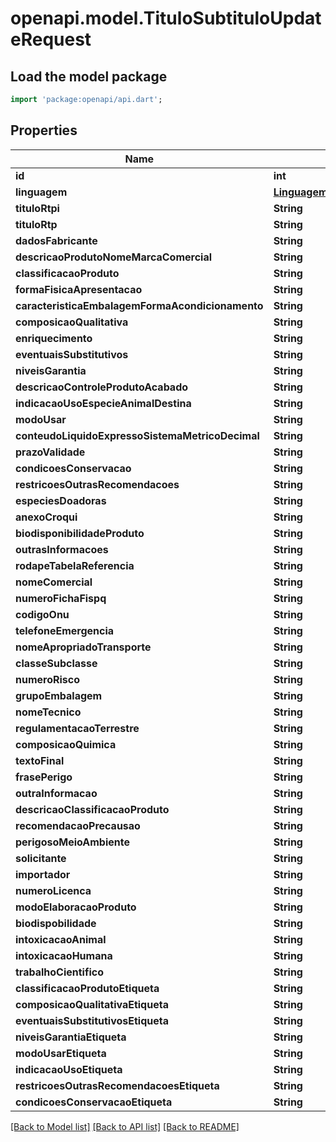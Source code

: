 # openapi.model.TituloSubtituloUpdateRequest

## Load the model package
```dart
import 'package:openapi/api.dart';
```

## Properties
Name | Type | Description | Notes
------------ | ------------- | ------------- | -------------
**id** | **int** |  | [optional] 
**linguagem** | [**LinguagemSimpleUpdateRequest**](LinguagemSimpleUpdateRequest.md) |  | [optional] 
**tituloRtpi** | **String** |  | [optional] 
**tituloRtp** | **String** |  | [optional] 
**dadosFabricante** | **String** |  | [optional] 
**descricaoProdutoNomeMarcaComercial** | **String** |  | [optional] 
**classificacaoProduto** | **String** |  | [optional] 
**formaFisicaApresentacao** | **String** |  | [optional] 
**caracteristicaEmbalagemFormaAcondicionamento** | **String** |  | [optional] 
**composicaoQualitativa** | **String** |  | [optional] 
**enriquecimento** | **String** |  | [optional] 
**eventuaisSubstitutivos** | **String** |  | [optional] 
**niveisGarantia** | **String** |  | [optional] 
**descricaoControleProdutoAcabado** | **String** |  | [optional] 
**indicacaoUsoEspecieAnimalDestina** | **String** |  | [optional] 
**modoUsar** | **String** |  | [optional] 
**conteudoLiquidoExpressoSistemaMetricoDecimal** | **String** |  | [optional] 
**prazoValidade** | **String** |  | [optional] 
**condicoesConservacao** | **String** |  | [optional] 
**restricoesOutrasRecomendacoes** | **String** |  | [optional] 
**especiesDoadoras** | **String** |  | [optional] 
**anexoCroqui** | **String** |  | [optional] 
**biodisponibilidadeProduto** | **String** |  | [optional] 
**outrasInformacoes** | **String** |  | [optional] 
**rodapeTabelaReferencia** | **String** |  | [optional] 
**nomeComercial** | **String** |  | [optional] 
**numeroFichaFispq** | **String** |  | [optional] 
**codigoOnu** | **String** |  | [optional] 
**telefoneEmergencia** | **String** |  | [optional] 
**nomeApropriadoTransporte** | **String** |  | [optional] 
**classeSubclasse** | **String** |  | [optional] 
**numeroRisco** | **String** |  | [optional] 
**grupoEmbalagem** | **String** |  | [optional] 
**nomeTecnico** | **String** |  | [optional] 
**regulamentacaoTerrestre** | **String** |  | [optional] 
**composicaoQuimica** | **String** |  | [optional] 
**textoFinal** | **String** |  | [optional] 
**frasePerigo** | **String** |  | [optional] 
**outraInformacao** | **String** |  | [optional] 
**descricaoClassificacaoProduto** | **String** |  | [optional] 
**recomendacaoPrecausao** | **String** |  | [optional] 
**perigosoMeioAmbiente** | **String** |  | [optional] 
**solicitante** | **String** |  | [optional] 
**importador** | **String** |  | [optional] 
**numeroLicenca** | **String** |  | [optional] 
**modoElaboracaoProduto** | **String** |  | [optional] 
**biodispobilidade** | **String** |  | [optional] 
**intoxicacaoAnimal** | **String** |  | [optional] 
**intoxicacaoHumana** | **String** |  | [optional] 
**trabalhoCientifico** | **String** |  | [optional] 
**classificacaoProdutoEtiqueta** | **String** |  | [optional] 
**composicaoQualitativaEtiqueta** | **String** |  | [optional] 
**eventuaisSubstitutivosEtiqueta** | **String** |  | [optional] 
**niveisGarantiaEtiqueta** | **String** |  | [optional] 
**modoUsarEtiqueta** | **String** |  | [optional] 
**indicacaoUsoEtiqueta** | **String** |  | [optional] 
**restricoesOutrasRecomendacoesEtiqueta** | **String** |  | [optional] 
**condicoesConservacaoEtiqueta** | **String** |  | [optional] 

[[Back to Model list]](../README.md#documentation-for-models) [[Back to API list]](../README.md#documentation-for-api-endpoints) [[Back to README]](../README.md)


